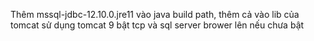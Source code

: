 Thêm mssql-jdbc-12.10.0.jre11 vào java build path, thêm cả vào lib của tomcat
sử dụng tomcat 9
bật tcp và sql server brower lên nếu chưa bật

